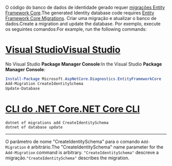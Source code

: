 <span data-ttu-id="a33ff-101">O código do banco de dados de identidade gerado requer [migrações Entity Framework Core](/ef/core/managing-schemas/migrations/).</span><span class="sxs-lookup"><span data-stu-id="a33ff-101">The generated Identity database code requires [Entity Framework Core Migrations](/ef/core/managing-schemas/migrations/).</span></span> <span data-ttu-id="a33ff-102">Criar uma migração e atualizar o banco de dados.</span><span class="sxs-lookup"><span data-stu-id="a33ff-102">Create a migration and update the database.</span></span> <span data-ttu-id="a33ff-103">Por exemplo, execute os seguintes comandos:</span><span class="sxs-lookup"><span data-stu-id="a33ff-103">For example, run the following commands:</span></span>

# <a name="visual-studiotabvisual-studio"></a>[<span data-ttu-id="a33ff-104">Visual Studio</span><span class="sxs-lookup"><span data-stu-id="a33ff-104">Visual Studio</span></span>](#tab/visual-studio)

<span data-ttu-id="a33ff-105">No Visual Studio **Package Manager Console**:</span><span class="sxs-lookup"><span data-stu-id="a33ff-105">In the Visual Studio **Package Manager Console**:</span></span>

```powershell
Install-Package Microsoft.AspNetCore.Diagnostics.EntityFrameworkCore
Add-Migration CreateIdentitySchema
Update-Database
```

# <a name="net-core-clitabnetcore-cli"></a>[<span data-ttu-id="a33ff-106">CLI do .NET Core</span><span class="sxs-lookup"><span data-stu-id="a33ff-106">.NET Core CLI</span></span>](#tab/netcore-cli)

```dotnetcli
dotnet ef migrations add CreateIdentitySchema
dotnet ef database update
```

---

<span data-ttu-id="a33ff-107">O parâmetro de nome "CreateIdentitySchema" para o comando `Add-Migration` é arbitrário.</span><span class="sxs-lookup"><span data-stu-id="a33ff-107">The "CreateIdentitySchema" name parameter for the `Add-Migration` command is arbitrary.</span></span> <span data-ttu-id="a33ff-108">`"CreateIdentitySchema"` descreve a migração.</span><span class="sxs-lookup"><span data-stu-id="a33ff-108">`"CreateIdentitySchema"` describes the migration.</span></span>
